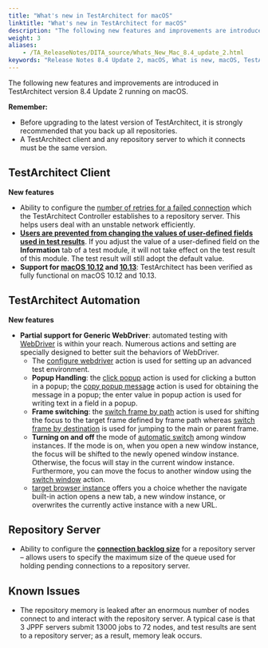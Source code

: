 ```yaml
--- 
title: "What's new in TestArchitect for macOS"
linktitle: "What's new in TestArchitect for macOS"
description: "The following new features and improvements are introduced in TestArchitect version 8.4 Update 2 running on macOS."
weight: 3
aliases: 
    - /TA_ReleaseNotes/DITA_source/Whats_New_Mac_8.4_update_2.html
keywords: "Release Notes 8.4 Update 2, macOS, What is new, macOS, TestArchitect 8.4 Update 2, TestArchitect 8.4 Update 2, what is new, macOS"
---
```


The following new features and improvements are introduced in TestArchitect version 8.4 Update 2 running on macOS.

**Remember:**

-   Before upgrading to the latest version of TestArchitect, it is strongly recommended that you back up all repositories.
-   A TestArchitect client and any repository server to which it connects must be the same version.

## TestArchitect Client

**New features**

-   Ability to configure the [number of retries for a failed connection](/TA_Administration/Topics/Connection_retry_configuration.html) which the TestArchitect Controller establishes to a repository server. This helps users deal with an unstable network efficiently.
-   **[Users are prevented from changing the values of user-defined fields used in test results](/TA_Help/Topics/Test_result.html)**. If you adjust the value of a user-defined field on the **Information** tab of a test module, it will not take effect on the test result of this module. The test result will still adopt the default value.
-   **Support for [macOS 10.12](/TA_ReleaseNotes/DITA_source/Supported_platforms.html) and [10.13](/TA_ReleaseNotes/DITA_source/Supported_platforms.html)**: TestArchitect has been verified as fully functional on macOS 10.12 and 10.13.

## TestArchitect Automation

**New features**

-   **Partial support for Generic WebDriver**: automated testing with [WebDriver](/TA_Automation/Topics/Generic_WebDriver.html) is within your reach. Numerous actions and setting are specially designed to better suit the behaviors of WebDriver.
    -   The [configure webdriver](/TA_Automation/Topics/bia_configure_webdriver.html) action is used for setting up an advanced test environment.
    -   **Popup Handling**: the [click popup](/TA_Automation/Topics/bia_click_popup.html) action is used for clicking a button in a popup; the [copy popup message](/TA_Automation/Topics/bia_copy_popup_message.html) action is used for obtaining the message in a popup; the enter value in popup action is used for writing text in a field in a popup.
    -   **Frame switching**: the [switch frame by path](/TA_Automation/Topics/bia_switch_frame_by_path.html) action is used for shifting the focus to the target frame defined by frame path whereas [switch frame by destination](/TA_Automation/Topics/bia_switch_frame_by_destination.html) is used for jumping to the main or parent frame.
    -   **Turning on and off** the mode of [automatic switch](/TA_Automation/Topics/bis_auto_switch_windows.html) among window instances. If the mode is on, when you open a new window instance, the focus will be shifted to the newly opened window instance. Otherwise, the focus will stay in the current window instance. Furthermore, you can move the focus to another window using the [switch window](/TA_Automation/Topics/bia_switch_window.html) action.
    -   [target browser instance](/TA_Automation/Topics/bis_target_browser_instance.html) offers you a choice whether the navigate built-in action opens a new tab, a new window instance, or overwrites the currently active instance with a new URL.

## Repository Server

-   Ability to configure the **[connection backlog size](/TA_Administration/Topics/Repo_connection_backlog.html)** for a repository server – allows users to specify the maximum size of the queue used for holding pending connections to a repository server.

## Known Issues

-   The repository memory is leaked after an enormous number of nodes connect to and interact with the repository server. A typical case is that 3 JPPF servers submit 13000 jobs to 72 nodes, and test results are sent to a repository server; as a result, memory leak occurs.


